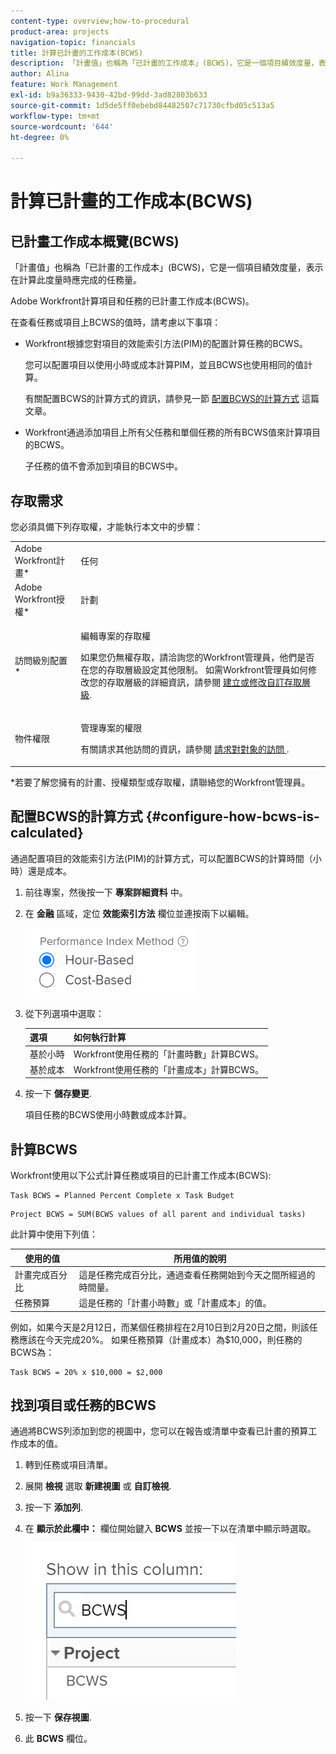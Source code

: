 ```yaml
---
content-type: overview;how-to-procedural
product-area: projects
navigation-topic: financials
title: 計算已計畫的工作成本(BCWS)
description: 「計畫值」也稱為「已計畫的工作成本」(BCWS)，它是一個項目績效度量，表示在計算此度量時應完成的任務量。
author: Alina
feature: Work Management
exl-id: b9a36333-9430-42bd-99dd-3ad82803b633
source-git-commit: 1d5de5ff0ebebd84482507c71730cfbd05c513a5
workflow-type: tm+mt
source-wordcount: '644'
ht-degree: 0%

---
```


# 計算已計畫的工作成本(BCWS)

## 已計畫工作成本概覽(BCWS)

「計畫值」也稱為「已計畫的工作成本」(BCWS)，它是一個項目績效度量，表示在計算此度量時應完成的任務量。

Adobe Workfront計算項目和任務的已計畫工作成本(BCWS)。

在查看任務或項目上BCWS的值時，請考慮以下事項：

* Workfront根據您對項目的效能索引方法(PIM)的配置計算任務的BCWS。

   您可以配置項目以使用小時或成本計算PIM，並且BCWS也使用相同的值計算。

   有關配置BCWS的計算方式的資訊，請參見一節 [配置BCWS的計算方式](#configure-how-bcws-is-calculated) 這篇文章。

* Workfront通過添加項目上所有父任務和單個任務的所有BCWS值來計算項目的BCWS。

   子任務的值不會添加到項目的BCWS中。

## 存取需求

您必須具備下列存取權，才能執行本文中的步驟：

<table style="table-layout:auto"> 
 <col> 
 <col> 
 <tbody> 
  <tr> 
   <td role="rowheader">Adobe Workfront計畫*</td> 
   <td> <p>任何</p> </td> 
  </tr> 
  <tr> 
   <td role="rowheader">Adobe Workfront授權*</td> 
   <td> <p>計劃 </p> </td> 
  </tr> 
  <tr> 
   <td role="rowheader">訪問級別配置*</td> 
   <td> <p>編輯專案的存取權</p> <p>如果您仍無權存取，請洽詢您的Workfront管理員，他們是否在您的存取層級設定其他限制。 如需Workfront管理員如何修改您的存取層級的詳細資訊，請參閱 <a href="../../../administration-and-setup/add-users/configure-and-grant-access/create-modify-access-levels.md" class="MCXref xref">建立或修改自訂存取層級</a>.</p> </td> 
  </tr> 
  <tr> 
   <td role="rowheader">物件權限</td> 
   <td> <p>管理專案的權限</p> <p>有關請求其他訪問的資訊，請參閱 <a href="../../../workfront-basics/grant-and-request-access-to-objects/request-access.md" class="MCXref xref">請求對對象的訪問 </a>.</p> </td> 
  </tr> 
 </tbody> 
</table>

&#42;若要了解您擁有的計畫、授權類型或存取權，請聯絡您的Workfront管理員。

## 配置BCWS的計算方式 {#configure-how-bcws-is-calculated}

通過配置項目的效能索引方法(PIM)的計算方式，可以配置BCWS的計算時間（小時）還是成本。

1. 前往專案，然後按一下 **專案詳細資料** 中。
1. 在 **金融** 區域，定位 **效能索引方法** 欄位並連按兩下以編輯。

   ![](assets/pim-options-hour-cost-based-nwe.png)

1. 從下列選項中選取：

   | 選項 | 如何執行計算 |
   |---|---|
   | 基於小時 | Workfront使用任務的「計畫時數」計算BCWS。 |
   | 基於成本 | Workfront使用任務的「計畫成本」計算BCWS。 |


1. 按一下 **儲存變更**.

   項目任務的BCWS使用小時數或成本計算。

## 計算BCWS

Workfront使用以下公式計算任務或項目的已計畫工作成本(BCWS):

```
Task BCWS = Planned Percent Complete x Task Budget
```

```
Project BCWS = SUM(BCWS values of all parent and individual tasks)
```

此計算中使用下列值：

| 使用的值 | 所用值的說明 |
|---|---|
| 計畫完成百分比 | 這是任務完成百分比，通過查看任務開始到今天之間所經過的時間量。 |
| 任務預算 | 這是任務的「計畫小時數」或「計畫成本」的值。 |

例如，如果今天是2月12日，而某個任務排程在2月10日到2月20日之間，則該任務應該在今天完成20%。 如果任務預算（計畫成本）為$10,000，則任務的BCWS為：

```
Task BCWS = 20% x $10,000 = $2,000
```

## 找到項目或任務的BCWS

通過將BCWS列添加到您的視圖中，您可以在報告或清單中查看已計畫的預算工作成本的值。

1. 轉到任務或項目清單。
1. 展開 **檢視** 選取 **新建視圖** 或 **自訂檢視**.

1. 按一下 **添加列**.
1. 在 **顯示於此欄中：** 欄位開始鍵入 **BCWS** 並按一下以在清單中顯示時選取。

   ![](assets/bcws-in-project-view.png)

1. 按一下 **保存視圖**.
1. 此 **BCWS** 欄位。
